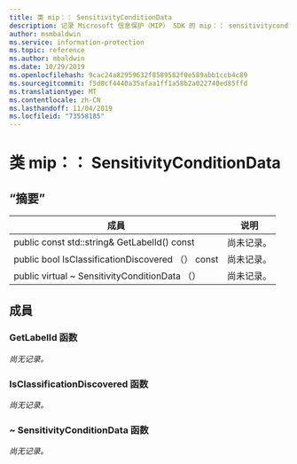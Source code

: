 ```yaml
---
title: 类 mip：： SensitivityConditionData
description: 记录 Microsoft 信息保护（MIP） SDK 的 mip：： sensitivityconditiondata 类。
author: msmbaldwin
ms.service: information-protection
ms.topic: reference
ms.author: mbaldwin
ms.date: 10/29/2019
ms.openlocfilehash: 9cac24a82959632f8589582f0e589abb1ccb4c89
ms.sourcegitcommit: f5d8cf4440a35afaa1ff1a58b2a022740ed85ffd
ms.translationtype: MT
ms.contentlocale: zh-CN
ms.lasthandoff: 11/04/2019
ms.locfileid: "73558185"
---
```

# <a name="class-mipsensitivityconditiondata"></a>类 mip：： SensitivityConditionData 
  
## <a name="summary"></a>“摘要”
 成員                        | 说明                                
--------------------------------|---------------------------------------------
public const std::string& GetLabelId() const  | 尚未记录。
public bool IsClassificationDiscovered （） const  | 尚未记录。
public virtual ~ SensitivityConditionData （）  | 尚未记录。
  
## <a name="members"></a>成員
  
### <a name="getlabelid-function"></a>GetLabelId 函数
_尚无记录。_

  
### <a name="isclassificationdiscovered-function"></a>IsClassificationDiscovered 函数
_尚无记录。_

  
### <a name="sensitivityconditiondata-function"></a>~ SensitivityConditionData 函数
_尚无记录。_
